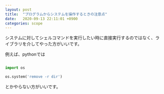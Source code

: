 ```yaml
---
layout: post
title:  "プログラムからシステムを操作するときの注意点"
date:   2020-09-13 22:11:01 +0900
categories: scope
---
```

システムに対してシェルコマンドを実行したい時に直接実行するのではなく、ライブラリを介してやった方がいいです。

例えば、pythonでは
```python

import os

os.system('remove -r dir')
```
とかやらない方がいいです。
